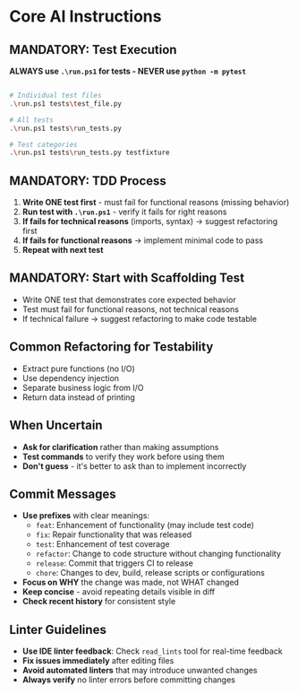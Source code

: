 # Core AI Instructions

## MANDATORY: Test Execution

**ALWAYS use `.\run.ps1` for tests - NEVER use `python -m pytest`**

```bash

# Individual test files
.\run.ps1 tests\test_file.py

# All tests
.\run.ps1 tests\run_tests.py

# Test categories
.\run.ps1 tests\run_tests.py testfixture
```

## MANDATORY: TDD Process

1. **Write ONE test first** - must fail for functional reasons (missing behavior)
2. **Run test with `.\run.ps1`** - verify it fails for right reasons
3. **If fails for technical reasons** (imports, syntax) → suggest refactoring first
4. **If fails for functional reasons** → implement minimal code to pass
5. **Repeat with next test**

## MANDATORY: Start with Scaffolding Test

- Write ONE test that demonstrates core expected behavior
- Test must fail for functional reasons, not technical reasons
- If technical failure → suggest refactoring to make code testable

## Common Refactoring for Testability

- Extract pure functions (no I/O)
- Use dependency injection
- Separate business logic from I/O
- Return data instead of printing

## When Uncertain

- **Ask for clarification** rather than making assumptions
- **Test commands** to verify they work before using them
- **Don't guess** - it's better to ask than to implement incorrectly

## Commit Messages

- **Use prefixes** with clear meanings:
  - `feat`: Enhancement of functionality (may include test code)
  - `fix`: Repair functionality that was released
  - `test`: Enhancement of test coverage
  - `refactor`: Change to code structure without changing functionality
  - `release`: Commit that triggers CI to release
  - `chore`: Changes to dev, build, release scripts or configurations
- **Focus on WHY** the change was made, not WHAT changed
- **Keep concise** - avoid repeating details visible in diff
- **Check recent history** for consistent style

## Linter Guidelines

- **Use IDE linter feedback**: Check `read_lints` tool for real-time feedback
- **Fix issues immediately** after editing files
- **Avoid automated linters** that may introduce unwanted changes
- **Always verify** no linter errors before committing changes

